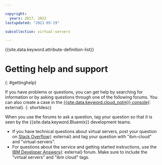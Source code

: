 ```yaml
---

copyright:
  years: 2017, 2022
lastupdated: "2021-05-19"

subcollection: virtual-servers

---
```


{{site.data.keyword.attribute-definition-list}}

# Getting help and support 
{: #gettinghelp}

If you have problems or questions, you can get help by searching for information or by asking questions through one of the following forums. You can also create a case in the [{{site.data.keyword.cloud_notm}} console](https://cloud.ibm.com/unifiedsupport/supportcenter){: external}.
{: shortdesc}

When you use the forums to ask a question, tag your question so that it is seen by the {{site.data.keyword.Bluemix}} development teams.
* If you have technical questions about virtual servers, post your question on [Stack Overflow](http://stackoverflow.com/search?q=virtual-servers+ibm-cloud){: external} and tag your question with "ibm-cloud" and "virtual-servers".
* For questions about the service and getting started instructions, use the [IBM Developer Answers](https://developer.ibm.com/answers/topics/virtual-servers.html){: external} forum. Make sure to include the "virtual servers" and "ibm cloud" tags.

